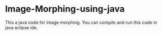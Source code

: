 # Image-Morphing-using-java
This a java code for image morphing. You can compile and run this code in java eclipse ide.
